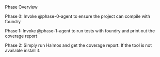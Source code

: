 Phase Overview

Phase 0: Invoke @phase-0-agent to ensure the project can compile with foundry

Phase 1: Invoke @phase-1-agent to run tests with foundry and print out the coverage report

Phase 2: Simply run Halmos and get the coverage report. If the tool is not available install it.
